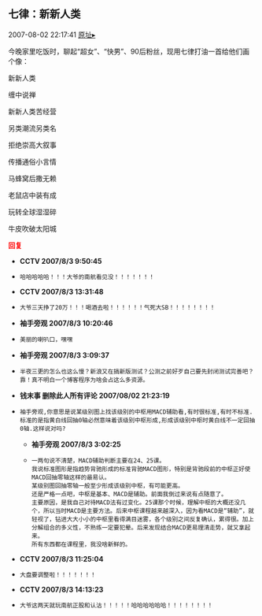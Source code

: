 ## 七律：新新人类
2007-08-02 22:17:41
[原址▸](http://www.fxgan.com/chan_time/2007_07_12/602.htm)



 今晚家里吃饭时，聊起“超女”、“快男”、90后粉丝，现用七律打油一首给他们画个像：


 


 新新人类


 


 缠中说禅


 


 新新人类苦经营


 另类潮流另类名


 拒绝崇高大叙事


 传播通俗小言情


 马蜂窝后撒无赖


 老鼠店中装有成


 玩转全球湿湿碎


 牛皮吹破太阳城


 


 





<font color='red'>**回复**</font>


- **CCTV 2007/8/3 9:50:45**
- ```
  哈哈哈哈哈！！！大爷的南航看见没！！！！！！！
  ```
- **CCTV 2007/8/3 13:31:48**
- ```
  大爷三天挣了20万！！！喝酒去啦！！！！！！气死大SB！！！！！！！！
  ```
- **袖手旁观 2007/8/3 10:20:46**
- ```
  美丽的喇叭口，嘿嘿
  ```
- **袖手旁观 2007/8/3 3:09:37**
- ```
  半夜三更的怎么也这么慢？新浪又在搞新版测试？公测之前好歹自己要先封闭测试完善吧？靠！真不明白一个博客程序为啥会占这么多资源。
  ```
- **钱末事 删除此人所有评论  2007/08/02 21:23:19**
- ```
  袖手旁观,你意思是说某级别图上找该级别的中枢用MACD辅助看,有时很标准,有时不标准.标准的是指黄白线回抽0轴必然意味着该级别中枢形成,形成该级别中枢时黄白线不一定回抽0轴.这样说对吗?
  ```
   - **袖手旁观 2007/8/3 3:02:25**
   - ```
     一两句说不清楚，MACD辅助判断主要在24、25课。
     我说标准图形是指趋势背驰形成的标准背驰MACD图形，特别是背驰段前的中枢正好使MACD回抽零轴这样的最易认。
     某级别图回抽零轴一般至少形成该级别中枢，有可能更高。
     还是严格一点吧，中枢是基本、MACD是辅助。前面我倒过来说有点随意了。
     主要原因，是我自己对待MACD法有过变化。25课那个时候，理解中枢的大概还没几个，所以当时MACD是主要方法。后来中枢课程越来越深入，因为看MACD是“辅助”，就轻视了，钻进大大小小的中枢里看得满目迷雾，各个级别之间反复确认，累得很。加上分解组合的多义性，不熟练一定要犯晕。后来发现结合MACD更易理清走势，就又拿起来。
     所有东西都在课程里，我没啥新鲜的。
     ```
- **CCTV 2007/8/3 11:25:04**
- ```
  大盘要调整啦！！！！！！！
  ```
- **CCTV 2007/8/3 14:13:23**
- ```
  大爷这两天就玩南航正股和认沽！！！！！哈哈哈哈哈哈！！！！！！！！
  ```
